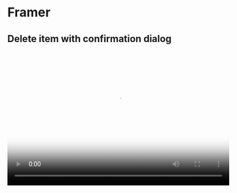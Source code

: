 # Framer

## Delete item with confirmation dialog

<video src="deleteItem.mov" width="500" height="300" poster="avatar.png" controls preload></video>